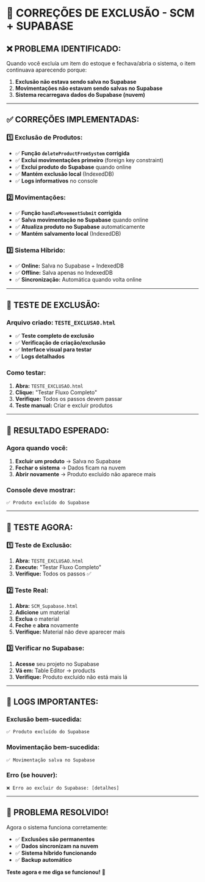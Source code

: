 # 🔧 CORREÇÕES DE EXCLUSÃO - SCM + SUPABASE

## ❌ **PROBLEMA IDENTIFICADO:**

Quando você excluía um item do estoque e fechava/abria o sistema, o item continuava aparecendo porque:

1. **Exclusão não estava sendo salva no Supabase**
2. **Movimentações não estavam sendo salvas no Supabase**
3. **Sistema recarregava dados do Supabase (nuvem)**

---

## ✅ **CORREÇÕES IMPLEMENTADAS:**

### **1️⃣ Exclusão de Produtos:**
- ✅ **Função `deleteProductFromSystem` corrigida**
- ✅ **Exclui movimentações primeiro** (foreign key constraint)
- ✅ **Exclui produto do Supabase** quando online
- ✅ **Mantém exclusão local** (IndexedDB)
- ✅ **Logs informativos** no console

### **2️⃣ Movimentações:**
- ✅ **Função `handleMovementSubmit` corrigida**
- ✅ **Salva movimentação no Supabase** quando online
- ✅ **Atualiza produto no Supabase** automaticamente
- ✅ **Mantém salvamento local** (IndexedDB)

### **3️⃣ Sistema Híbrido:**
- ✅ **Online:** Salva no Supabase + IndexedDB
- ✅ **Offline:** Salva apenas no IndexedDB
- ✅ **Sincronização:** Automática quando volta online

---

## 🧪 **TESTE DE EXCLUSÃO:**

### **Arquivo criado:** `TESTE_EXCLUSAO.html`
- ✅ **Teste completo de exclusão**
- ✅ **Verificação de criação/exclusão**
- ✅ **Interface visual para testar**
- ✅ **Logs detalhados**

### **Como testar:**
1. **Abra:** `TESTE_EXCLUSAO.html`
2. **Clique:** "Testar Fluxo Completo"
3. **Verifique:** Todos os passos devem passar
4. **Teste manual:** Criar e excluir produtos

---

## 🎯 **RESULTADO ESPERADO:**

### **Agora quando você:**
1. **Excluir um produto** → Salva no Supabase
2. **Fechar o sistema** → Dados ficam na nuvem
3. **Abrir novamente** → Produto excluído não aparece mais

### **Console deve mostrar:**
```
✅ Produto excluído do Supabase
```

---

## 🚀 **TESTE AGORA:**

### **1️⃣ Teste de Exclusão:**
1. **Abra:** `TESTE_EXCLUSAO.html`
2. **Execute:** "Testar Fluxo Completo"
3. **Verifique:** Todos os passos ✅

### **2️⃣ Teste Real:**
1. **Abra:** `SCM_Supabase.html`
2. **Adicione** um material
3. **Exclua** o material
4. **Feche** e **abra** novamente
5. **Verifique:** Material não deve aparecer mais

### **3️⃣ Verificar no Supabase:**
1. **Acesse** seu projeto no Supabase
2. **Vá em:** Table Editor → products
3. **Verifique:** Produto excluído não está mais lá

---

## 📝 **LOGS IMPORTANTES:**

### **Exclusão bem-sucedida:**
```
✅ Produto excluído do Supabase
```

### **Movimentação bem-sucedida:**
```
✅ Movimentação salva no Supabase
```

### **Erro (se houver):**
```
❌ Erro ao excluir do Supabase: [detalhes]
```

---

## 🎉 **PROBLEMA RESOLVIDO!**

Agora o sistema funciona corretamente:
- ✅ **Exclusões são permanentes**
- ✅ **Dados sincronizam na nuvem**
- ✅ **Sistema híbrido funcionando**
- ✅ **Backup automático**

**Teste agora e me diga se funcionou!** 🚀
